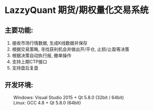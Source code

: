 ﻿# LazzyQuant 期货/期权量化交易系统

## 主要功能:
1. 接收市场行情数据, 生成K线数据并保存  
2. 根据交易策略, 寻找获利机会并做出开/平仓, 止损/止盈等决策  
3. 根据决策自动执行报, 撤单操作  
4. 支持上期CTP接口  
5. 支持盘后复盘  

## 开发环境:
&emsp;&emsp;Windows: Visual Studio 2015 + Qt 5.8.0 (32bit / 64bit)  
&emsp;&emsp;Linux: GCC 4.8 + Qt 5.8.0 (64bit)  
